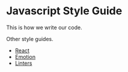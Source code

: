 # Javascript Style Guide
This is how we write our code.

Other style guides.
* [React](#/react/README.md)
* [Emotion](https://github.com/etraveli/javascript-style-guide/tree/master/css-in-javascript)
* [Linters](#/linters/README.md)

